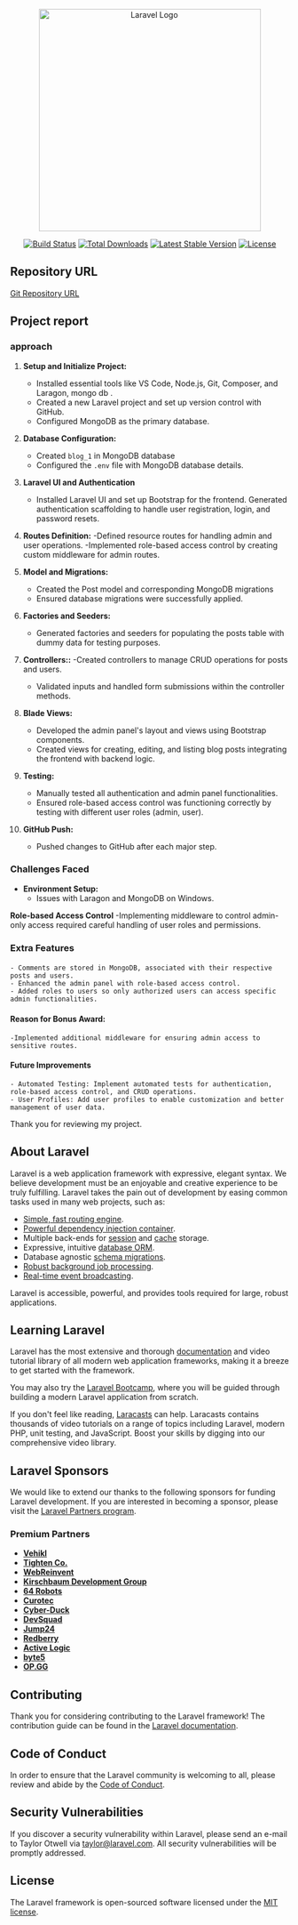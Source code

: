 <p align="center"><a href="https://laravel.com" target="_blank"><img src="https://raw.githubusercontent.com/laravel/art/master/logo-lockup/5%20SVG/2%20CMYK/1%20Full%20Color/laravel-logolockup-cmyk-red.svg" width="400" alt="Laravel Logo"></a></p>

<p align="center">
<a href="https://github.com/laravel/framework/actions"><img src="https://github.com/laravel/framework/workflows/tests/badge.svg" alt="Build Status"></a>
<a href="https://packagist.org/packages/laravel/framework"><img src="https://img.shields.io/packagist/dt/laravel/framework" alt="Total Downloads"></a>
<a href="https://packagist.org/packages/laravel/framework"><img src="https://img.shields.io/packagist/v/laravel/framework" alt="Latest Stable Version"></a>
<a href="https://packagist.org/packages/laravel/framework"><img src="https://img.shields.io/packagist/l/laravel/framework" alt="License"></a>
</p>

## Repository URL
[Git Repository URL](https://github.com/ahddisarp/blog_1/tree/feature_branch)

## Project report
### approach
1. **Setup and Initialize Project:**
    - Installed essential  tools like  VS Code, Node.js, Git, Composer, and Laragon, mongo db .
    - Created a new Laravel project and set up version control with GitHub.
    - Configured MongoDB as the primary database.

2. **Database Configuration:**
    - Created `blog_1` in MongoDB database
    - Configured the `.env` file with MongoDB database details.

3. **Laravel UI and Authentication**
    - Installed Laravel UI and set up Bootstrap for the frontend.
    Generated authentication scaffolding to handle user registration, login, and password resets.

4. **Routes Definition:**
    -Defined resource routes for handling admin and user operations.
    -Implemented role-based access control by creating custom middleware for admin routes.

5. **Model and Migrations:**
    - Created the Post model and corresponding MongoDB migrations
    - Ensured database migrations were successfully applied.

6. **Factories and Seeders:**
    - Generated factories and seeders for populating the posts table with dummy data for testing purposes.

7. **Controllers::**
    -Created controllers to manage CRUD operations for posts and users.
    - Validated inputs and handled form submissions within the controller methods.

8. **Blade Views:**

    - Developed the admin panel's layout and views using Bootstrap components.
    - Created views for creating, editing, and listing blog posts
    integrating the frontend with backend logic.

9. **Testing:**
    - Manually tested all authentication and admin panel functionalities.
    - Ensured role-based access control was functioning correctly by testing with different user roles (admin, user).

10. **GitHub Push:**
    - Pushed changes to GitHub after each major step.

### Challenges Faced

- **Environment Setup:** 
    - Issues with Laragon and MongoDB on Windows.


**Role-based Access Control**
    -Implementing middleware to control admin-only access required careful handling of user roles and permissions.


### Extra Features

#### 

    - Comments are stored in MongoDB, associated with their respective posts and users.
    - Enhanced the admin panel with role-based access control.
    - Added roles to users so only authorized users can access specific admin functionalities.


#### Reason for Bonus Award:

    -Implemented additional middleware for ensuring admin access to sensitive routes.

#### Future Improvements ####
    - Automated Testing: Implement automated tests for authentication, role-based access control, and CRUD operations.
    - User Profiles: Add user profiles to enable customization and better management of user data.

Thank you for reviewing my project.

## About Laravel

Laravel is a web application framework with expressive, elegant syntax. We believe development must be an enjoyable and creative experience to be truly fulfilling. Laravel takes the pain out of development by easing common tasks used in many web projects, such as:

- [Simple, fast routing engine](https://laravel.com/docs/routing).
- [Powerful dependency injection container](https://laravel.com/docs/container).
- Multiple back-ends for [session](https://laravel.com/docs/session) and [cache](https://laravel.com/docs/cache) storage.
- Expressive, intuitive [database ORM](https://laravel.com/docs/eloquent).
- Database agnostic [schema migrations](https://laravel.com/docs/migrations).
- [Robust background job processing](https://laravel.com/docs/queues).
- [Real-time event broadcasting](https://laravel.com/docs/broadcasting).

Laravel is accessible, powerful, and provides tools required for large, robust applications.

## Learning Laravel

Laravel has the most extensive and thorough [documentation](https://laravel.com/docs) and video tutorial library of all modern web application frameworks, making it a breeze to get started with the framework.

You may also try the [Laravel Bootcamp](https://bootcamp.laravel.com), where you will be guided through building a modern Laravel application from scratch.

If you don't feel like reading, [Laracasts](https://laracasts.com) can help. Laracasts contains thousands of video tutorials on a range of topics including Laravel, modern PHP, unit testing, and JavaScript. Boost your skills by digging into our comprehensive video library.

## Laravel Sponsors

We would like to extend our thanks to the following sponsors for funding Laravel development. If you are interested in becoming a sponsor, please visit the [Laravel Partners program](https://partners.laravel.com).

### Premium Partners

- **[Vehikl](https://vehikl.com/)**
- **[Tighten Co.](https://tighten.co)**
- **[WebReinvent](https://webreinvent.com/)**
- **[Kirschbaum Development Group](https://kirschbaumdevelopment.com)**
- **[64 Robots](https://64robots.com)**
- **[Curotec](https://www.curotec.com/services/technologies/laravel/)**
- **[Cyber-Duck](https://cyber-duck.co.uk)**
- **[DevSquad](https://devsquad.com/hire-laravel-developers)**
- **[Jump24](https://jump24.co.uk)**
- **[Redberry](https://redberry.international/laravel/)**
- **[Active Logic](https://activelogic.com)**
- **[byte5](https://byte5.de)**
- **[OP.GG](https://op.gg)**

## Contributing

Thank you for considering contributing to the Laravel framework! The contribution guide can be found in the [Laravel documentation](https://laravel.com/docs/contributions).

## Code of Conduct

In order to ensure that the Laravel community is welcoming to all, please review and abide by the [Code of Conduct](https://laravel.com/docs/contributions#code-of-conduct).

## Security Vulnerabilities

If you discover a security vulnerability within Laravel, please send an e-mail to Taylor Otwell via [taylor@laravel.com](mailto:taylor@laravel.com). All security vulnerabilities will be promptly addressed.

## License

The Laravel framework is open-sourced software licensed under the [MIT license](https://opensource.org/licenses/MIT).
